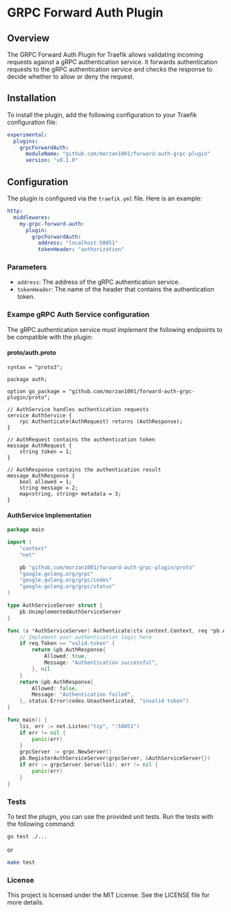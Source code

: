 # GRPC Forward Auth Plugin

## Overview

The GRPC Forward Auth Plugin for Traefik allows validating incoming requests against a gRPC authentication service. It forwards authentication requests to the gRPC authentication service and checks the response to decide whether to allow or deny the request.

## Installation

To install the plugin, add the following configuration to your Traefik configuration file:

```yaml
experimental:
  plugins:
    grpcForwardAuth:
      moduleName: "github.com/morzan1001/forward-auth-grpc-plugin"
      version: "v0.1.0"
```

## Configuration

The plugin is configured via the `traefik.yml` file. Here is an example:

```yaml
http:
  middlewares:
    my-grpc-forward-auth:
      plugin:
        grpcForwardAuth:
          address: "localhost:50051"
          tokenHeader: "authorization"
```

### Parameters

- `address`: The address of the gRPC authentication service.
- `tokenHeader`: The name of the header that contains the authentication token.

### Exampe gRPC Auth Service configuration

The gRPC authentication service must implement the following endpoints to be compatible with the plugin:

#### proto/auth.proto

```proto3
syntax = "proto3";

package auth;

option go_package = "github.com/morzan1001/forward-auth-grpc-plugin/proto";

// AuthService handles authentication requests
service AuthService {
    rpc Authenticate(AuthRequest) returns (AuthResponse);
}

// AuthRequest contains the authentication token
message AuthRequest {
    string token = 1;
}

// AuthResponse contains the authentication result
message AuthResponse {
    bool allowed = 1;
    string message = 2;
    map<string, string> metadata = 3;
}
```

#### AuthService Implementation

```go
package main

import (
    "context"
    "net"

    pb "github.com/morzan1001/forward-auth-grpc-plugin/proto"
    "google.golang.org/grpc"
    "google.golang.org/grpc/codes"
    "google.golang.org/grpc/status"
)

type AuthServiceServer struct {
    pb.UnimplementedAuthServiceServer
}

func (s *AuthServiceServer) Authenticate(ctx context.Context, req *pb.AuthRequest) (*pb.AuthResponse, error) {
    // Implement your authentication logic here
    if req.Token == "valid-token" {
        return &pb.AuthResponse{
            Allowed: true,
            Message: "Authentication successful",
        }, nil
    }
    return &pb.AuthResponse{
        Allowed: false,
        Message: "Authentication failed",
    }, status.Error(codes.Unauthenticated, "invalid token")
}

func main() {
    lis, err := net.Listen("tcp", ":50051")
    if err != nil {
        panic(err)
    }
    grpcServer := grpc.NewServer()
    pb.RegisterAuthServiceServer(grpcServer, &AuthServiceServer{})
    if err := grpcServer.Serve(lis); err != nil {
        panic(err)
    }
}
```

### Tests

To test the plugin, you can use the provided unit tests. Run the tests with the following command:

```bash
go test ./...
```

or

```bash
make test
```

### License

This project is licensed under the MIT License. See the LICENSE file for more details.
